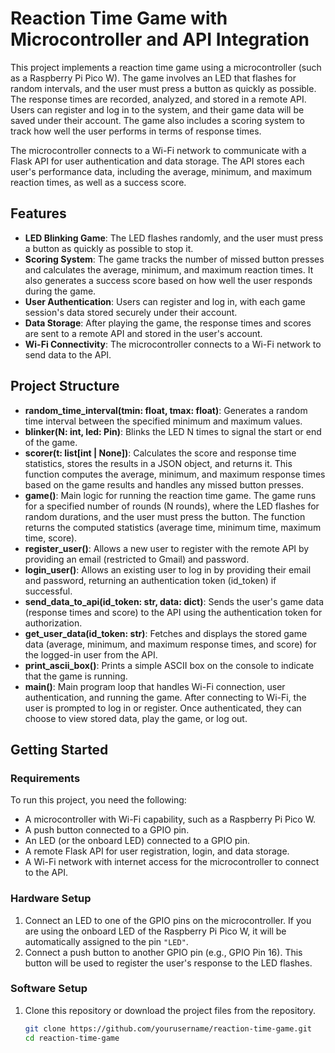 # Reaction Time Game with Microcontroller and API Integration

This project implements a reaction time game using a microcontroller (such as a Raspberry Pi Pico W). The game involves an LED that flashes for random intervals, and the user must press a button as quickly as possible. The response times are recorded, analyzed, and stored in a remote API. Users can register and log in to the system, and their game data will be saved under their account. The game also includes a scoring system to track how well the user performs in terms of response times.

The microcontroller connects to a Wi-Fi network to communicate with a Flask API for user authentication and data storage. The API stores each user's performance data, including the average, minimum, and maximum reaction times, as well as a success score.

## Features

- **LED Blinking Game**: The LED flashes randomly, and the user must press a button as quickly as possible to stop it.
- **Scoring System**: The game tracks the number of missed button presses and calculates the average, minimum, and maximum reaction times. It also generates a success score based on how well the user responds during the game.
- **User Authentication**: Users can register and log in, with each game session's data stored securely under their account.
- **Data Storage**: After playing the game, the response times and scores are sent to a remote API and stored in the user's account.
- **Wi-Fi Connectivity**: The microcontroller connects to a Wi-Fi network to send data to the API.

## Project Structure

- **random_time_interval(tmin: float, tmax: float)**: Generates a random time interval between the specified minimum and maximum values.
- **blinker(N: int, led: Pin)**: Blinks the LED N times to signal the start or end of the game.
- **scorer(t: list[int | None])**: Calculates the score and response time statistics, stores the results in a JSON object, and returns it. This function computes the average, minimum, and maximum response times based on the game results and handles any missed button presses.
- **game()**: Main logic for running the reaction time game. The game runs for a specified number of rounds (N rounds), where the LED flashes for random durations, and the user must press the button. The function returns the computed statistics (average time, minimum time, maximum time, score).
- **register_user()**: Allows a new user to register with the remote API by providing an email (restricted to Gmail) and password.
- **login_user()**: Allows an existing user to log in by providing their email and password, returning an authentication token (id_token) if successful.
- **send_data_to_api(id_token: str, data: dict)**: Sends the user's game data (response times and score) to the API using the authentication token for authorization.
- **get_user_data(id_token: str)**: Fetches and displays the stored game data (average, minimum, and maximum response times, and score) for the logged-in user from the API.
- **print_ascii_box()**: Prints a simple ASCII box on the console to indicate that the game is running.
- **main()**: Main program loop that handles Wi-Fi connection, user authentication, and running the game. After connecting to Wi-Fi, the user is prompted to log in or register. Once authenticated, they can choose to view stored data, play the game, or log out.

## Getting Started

### Requirements

To run this project, you need the following:

- A microcontroller with Wi-Fi capability, such as a Raspberry Pi Pico W.
- A push button connected to a GPIO pin.
- An LED (or the onboard LED) connected to a GPIO pin.
- A remote Flask API for user registration, login, and data storage.
- A Wi-Fi network with internet access for the microcontroller to connect to the API.

### Hardware Setup

1. Connect an LED to one of the GPIO pins on the microcontroller. If you are using the onboard LED of the Raspberry Pi Pico W, it will be automatically assigned to the pin `"LED"`.
2. Connect a push button to another GPIO pin (e.g., GPIO Pin 16). This button will be used to register the user's response to the LED flashes.

### Software Setup

1. Clone this repository or download the project files from the repository.
   ```bash
   git clone https://github.com/yourusername/reaction-time-game.git
   cd reaction-time-game
